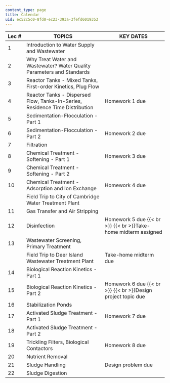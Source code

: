 ```yaml
---
content_type: page
title: Calendar
uid: ec52c5c0-8fd0-ec23-393a-3fefd6019353
---
```


| Lec # | TOPICS | KEY DATES |
| --- | --- | --- |
| 1 | Introduction to Water Supply and Wastewater |  |
| 2 | Why Treat Water and Wastewater? Water Quality Parameters and Standards |  |
| 3 | Reactor Tanks - Mixed Tanks, First-order Kinetics, Plug Flow |  |
| 4 | Reactor Tanks - Dispersed Flow, Tanks-In-Series, Residence Time Distribution | Homework 1 due |
| 5 | Sedimentation-Flocculation - Part 1 |  |
| 6 | Sedimentation-Flocculation - Part 2 | Homework 2 due |
| 7 | Filtration |  |
| 8 | Chemical Treatment - Softening - Part 1 | Homework 3 due |
| 9 | Chemical Treatment - Softening - Part 2 |  |
| 10 | Chemical Treatment - Adsorption and Ion Exchange | Homework 4 due |
|  | Field Trip to City of Cambridge Water Treatment Plant |  |
| 11 | Gas Transfer and Air Stripping |  |
| 12 | Disinfection | Homework 5 due  {{< br >}}  {{< br >}}Take-home midterm assigned |
| 13 | Wastewater Screening, Primary Treatment |  |
|  | Field Trip to Deer Island Wastewater Treatment Plant | Take-home midterm due |
| 14 | Biological Reaction Kinetics - Part 1 |  |
| 15 | Biological Reaction Kinetics - Part 2 | Homework 6 due  {{< br >}}  {{< br >}}Design project topic due |
| 16 | Stabilization Ponds |  |
| 17 | Activated Sludge Treatment - Part 1 | Homework 7 due |
| 18 | Activated Sludge Treatment - Part 2 |  |
| 19 | Trickling Filters, Biological Contactors | Homework 8 due |
| 20 | Nutrient Removal |  |
| 21 | Sludge Handling | Design problem due |
| 22 | Sludge Digestion |